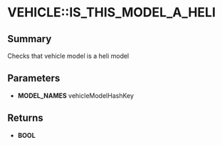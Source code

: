 # VEHICLE::IS_THIS_MODEL_A_HELI

## Summary
Checks that vehicle model is a heli model

## Parameters
* **MODEL_NAMES** vehicleModelHashKey

## Returns
* **BOOL**
